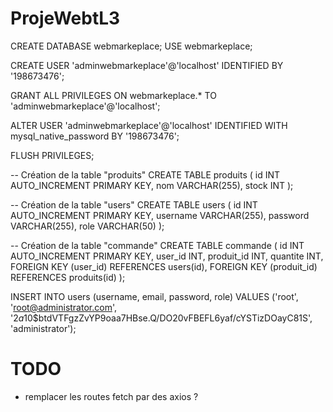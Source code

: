 # ProjeWebtL3

CREATE DATABASE webmarkeplace;
USE webmarkeplace;

CREATE USER 'adminwebmarkeplace'@'localhost' IDENTIFIED BY '198673476';

GRANT ALL PRIVILEGES ON webmarkeplace.* TO 'adminwebmarkeplace'@'localhost';

ALTER USER 'adminwebmarkeplace'@'localhost' IDENTIFIED WITH mysql_native_password BY '198673476';

FLUSH PRIVILEGES;


-- Création de la table "produits"
CREATE TABLE produits (
    id INT AUTO_INCREMENT PRIMARY KEY,
    nom VARCHAR(255),
    stock INT
);

-- Création de la table "users"
CREATE TABLE users (
    id INT AUTO_INCREMENT PRIMARY KEY,
    username VARCHAR(255),
    password VARCHAR(255),
    role VARCHAR(50)
);

-- Création de la table "commande"
CREATE TABLE commande (
    id INT AUTO_INCREMENT PRIMARY KEY,
    user_id INT,
    produit_id INT,
    quantite INT,
    FOREIGN KEY (user_id) REFERENCES users(id),
    FOREIGN KEY (produit_id) REFERENCES produits(id)
);



INSERT INTO users (username, email, password, role)
VALUES ('root', 'root@administrator.com', '$2a$10$btdVTFgzZvYP9oaa7HBse.Q/DO20vFBEFL6yaf/cYSTizDOayC81S', 'administrator');


<!-- mdphaché =  rootpassword-->


# TODO 
- remplacer les routes fetch par des axios ?